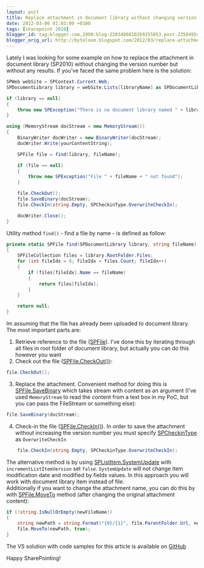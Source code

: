 ```yaml
---
layout: post
title: Replace attachment in document library without changing version number
date: 2012-03-06 01:03:00 +0100
tags: [sharepoint 2010]
blogger_id: tag:blogger.com,1999:blog-2283486810269355053.post-2358495401711229210
blogger_orig_url: http://byteloom.blogspot.com/2012/03/replace-attachment-in-document-library.html
---
```


Lately I was looking for some example on how to replace the attachment in document library (SP2010) without changing the version number but without any results. If you've faced the same problem here is the solution<!-- more -->:

```csharp
SPWeb webSite = SPContext.Current.Web;  
SPDocumentLibrary library = webSite.Lists[libraryName] as SPDocumentLibrary;  

if (library == null)  
{  
    throw new SPException("There is no document library named " + libraryName);  
}  

using (MemoryStream docStream = new MemoryStream())  
{  
    BinaryWriter docWriter = new BinaryWriter(docStream);  
    docWriter.Write(yourContentString);  

    SPFile file = find(library, fileName);  

    if (file == null)  
    {  
        throw new SPException("File " + fileName + " not found");  
    }  

    file.CheckOut();  
    file.SaveBinary(docStream);  
    file.CheckIn(string.Empty, SPCheckinType.OverwriteCheckIn);  

    docWriter.Close();  
}  
```

Utility method `find()` - find a file by name - is defined as follow:

```csharp
private static SPFile find(SPDocumentLibrary library, string fileName)  
{  
    SPFileCollection files = library.RootFolder.Files;  
    for (int fileIdx = 0; fileIdx < files.Count; fileIdx++)  
    {  
        if (files[fileIdx].Name == fileName)  
        {  
            return files[fileIdx];  
        }  
    }  

    return null;  
}  
```

Im assuming that the file has already been uploaded to document library. The most important parts are:

1.  Retrieve reference to the file ([SPFile](http://msdn.microsoft.com/en-us/library/ms461145.aspx)). I've done this by iterating through all files in root folder of document library, but actually you can do this however you want
2.  Check out the file ([SPFile.CheckOut()](http://msdn.microsoft.com/en-us/library/ms454425.aspx)):
```csharp
file.CheckOut();
```
3.  Replace the attachment. Convenient method for doing this is [SPFile.SaveBinary](http://msdn.microsoft.com/en-us/library/ms465421.aspx) which takes stream with content as an argument (I've used `MemoryStream` to read the content from a text box in my PoC, but you can pass the FileStream or something else):
```csharp
file.SaveBinary(docStream);
```
4.  Check-in the file ([SPFile.CheckIn()](http://msdn.microsoft.com/en-us/library/ms412209.aspx)). In order to save the attachment without increasing the version number you must specify [SPCheckinType](http://msdn.microsoft.com/en-us/library/microsoft.sharepoint.spcheckintype.aspx) as `OverwriteCheckIn`
```csharp
    file.CheckIn(string.Empty, SPCheckinType.OverwriteCheckIn);  
```

The alternative method is by using [SPListItem.SystemUpdate](http://msdn.microsoft.com/en-us/library/ms481195.aspx) with `incrementListItemVersion` set `false`. `SystemUpdate` will not change item modification date and modified by fields values. In this approach you will work with document library item instead of file.  
Additionally if you want to change the attachment name, you can do this by with [SPFile.MoveTo](http://msdn.microsoft.com/en-us/library/ms438892.aspx) method (after changing the original attachment content):

```csharp
if (!string.IsNullOrEmpty(newFileName))  
{  
    string newPath = string.Format("{0}/{1}", file.ParentFolder.Url, newFileName);  
    file.MoveTo(newPath, true);  
}  
```

The VS solution with code samples for this article is available on [GitHub](https://github.com/mmierzwa/byteloom-codesamples/tree/master/ReplaceAttachement/)

Happy SharePointing!
